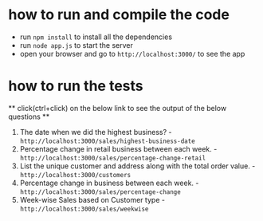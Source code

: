 # how to run and compile the code #
- run `npm install` to install all the dependencies
- run `node app.js` to start the server
- open your browser and go to `http://localhost:3000/` to see the app

# how to run the tests #
** click(ctrl+click) on the below link to see the output of the below questions **
1. The date when we did the highest business? - `http://localhost:3000/sales/highest-business-date`
2. Percentage change in retail business between each week. - `http://localhost:3000/sales/percentage-change-retail`
3. List the unique customer and address along with the total order value. - `http://localhost:3000/customers`
4. Percentage change in business between each week. - `http://localhost:3000/sales/percentage-change`
5. Week-wise Sales based on Customer type - `http://localhost:3000/sales/weekwise`